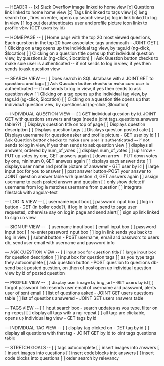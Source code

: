 -- HEADER --
[x] Slack Overflow image linked to home view
[x] Questions link linked to home home view
[x] Tags link linked to tags view
[x] long search bar , fires on enter, opens up search view
[x] log in link linked to log in view
[ ] log out deauthenticates user and profile picture icon links to profile view (GET users by id)


-- HOME PAGE --
[ ] Home page with the top 20 most viewed questions, Each question in the top 20 have associated tags underneath - JOINT GET
[ ] Clicking on a tag opens up the individual tag view, by tags.id (ng-click, $location)
[ ] Clicking on a question title opens up that individual question view, by questions.id (ng-click, $location)
[ ] Ask Question button checks to make sure user is authenticated -- if not sends to log in view, if yes then sends to ask question view


-- SEARCH VIEW --
[ ] Does search in SQL database with a JOINT GET to questions and tags
[ ] Ask Question button checks to make sure user is authenticated -- if not sends to log in view, if yes then sends to ask question view
[ ] Clicking on a tag opens up the individual tag view, by tags.id (ng-click, $location)
[ ] Clicking on a question title opens up that individual question view, by questions.id (ng-click, $location)

-- INDIVIDUAL QUESTION VIEW --
[ ] GET individual question by id, JOINT GET with questions answers and tags (need a joint tags_questions_answers table??)
[ ] Displays question title on top of page
[ ] Displays question description
[ ] Displays question tags
[ ] Displays question posted date
[ ] Displays username for question asker and profile picture - GET user by id
[ ] Ask Question button checks to make sure user is authenticated -- if not sends to log in view, if yes then sends to ask question view
[ ] displays all answers, ordered by num_of_votes
[ ] displays num_of_votes
[ ] up arrow - PUT up votes by one, GET answers again
[ ] down arrow - PUT down votes by one, minimum 0, GET answers again
[ ] displays each answer date
[ ] displays user name and profile picture of answerer - GET user by id
[ ] large input box for you to answer
[ ] post answer button-POST your answer to JOINT question answer table with question id, GET answers again
[ ] assign username to each posted answer and question
[ ] only show delete if username from log in matches username from question
[ ] integrate filestack with angular-text


-- LOG IN VIEW --
[ ] username input box
[ ] password input box
[ ] log in button - GET (in boiler code?), if log in is valid, send to page user requested, otherwise say on log in page and send alert
[ ] sign up link linked to sign up view


-- SIGN UP VIEW --
[ ] username input box
[ ] email input box
[ ] password input box
[ ] re-enter password input box
[ ] log in link sends you back to log in view
[ ] submit button - POST username, email and password to users db, send user email with username and password info


-- ASK QUESTION VIEW --
[ ] input box for question title
[ ] large input box for question description
[ ] input box for question tags
[ ] as you type tags they autocomplete
[ ] ask question button - POST question to questions db-send back posted question, on .then of post open up individual question view by id of posted question


-- PROFILE VIEW --
[ ] display user image by img_url - GET users by id
[ ] forgot password link resends user email of username and password, alerts user of sent email
[ ] list of questions asked - JOINT GET users questions table
[ ] list of questions answered - JOINT GET users answers table


-- TAGS VIEW --
[ ] input search box - search updates as you type, filter on ng-repeat
[ ] display all tags with a ng-repeat
[ ] all tags are clickable, opens up individual tag view - GET tags by id


-- INDIVIDUAL TAG VIEW --
[ ] display tag clicked on - GET tag by id
[ ] display all questions with that tag - JOINT GET by id to joint tags questions table



-- STRETCH GOALS --
[ ] tags autocomplete
[ ] insert images into answers
[ ] insert images into questions
[ ] insert code blocks into answers
[ ] insert code blocks into questions
[ ] order search by relevancy

